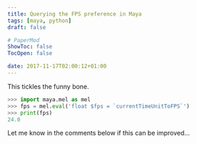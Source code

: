 ```yaml
---
title: Querying the FPS preference in Maya
tags: [maya, python]
draft: false

# PaperMod
ShowToc: false
TocOpen: false

date: 2017-11-17T02:00:12+01:00
---
```


This tickles the funny bone.

```python
>>> import maya.mel as mel
>>> fps = mel.eval('float $fps = `currentTimeUnitToFPS`')
>>> print(fps)
24.0
```

Let me know in the comments below if this can be improved...
